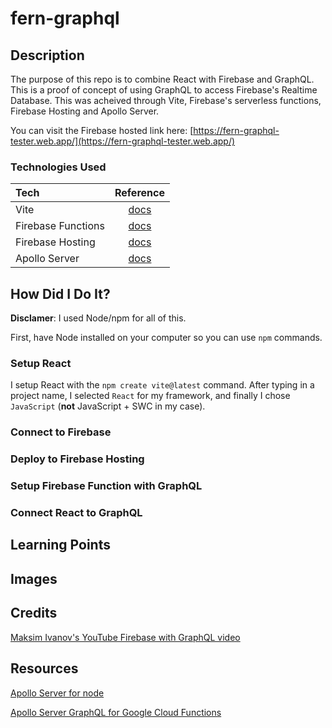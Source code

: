 # fern-graphql

## Description

The purpose of this repo is to combine React with Firebase and GraphQL. This is a proof of concept of using GraphQL to access Firebase's Realtime Database. This was acheived through Vite, Firebase's serverless functions, Firebase Hosting and Apollo Server.

You can visit the Firebase hosted link here: [https://fern-graphql-tester.web.app/](https://fern-graphql-tester.web.app/)

### Technologies Used

| Tech | Reference |
| :---- | :----: |
| Vite | [docs](https://vitejs.dev/) |
| Firebase Functions | [docs](https://firebase.google.com/docs/functions) |
| Firebase Hosting | [docs](https://firebase.google.com/docs/hosting) |
| Apollo Server | [docs](https://www.apollographql.com/docs/) |


## How Did I Do It?

**Disclamer**: I used Node/npm for all of this.

First, have Node installed on your computer so you can use `npm` commands.

### Setup React

I setup React with the `npm create vite@latest` command. After typing in a project name, I selected `React` for my framework, and finally I chose `JavaScript` (**not** JavaScript + SWC in my case).

### Connect to Firebase



### Deploy to Firebase Hosting



### Setup Firebase Function with GraphQL



### Connect React to GraphQL



## Learning Points



## Images



## Credits 

[Maksim Ivanov's YouTube Firebase with GraphQL video](https://www.youtube.com/watch?v=I5irZ0AAr98)

## Resources

[Apollo Server for node](https://www.apollographql.com/docs/apollo-server/v3/integrations/middleware/#apollo-server-express)

[Apollo Server GraphQL for Google Cloud Functions](https://www.apollographql.com/docs/apollo-server/v3/integrations/middleware/#apollo-server-cloud-functions)